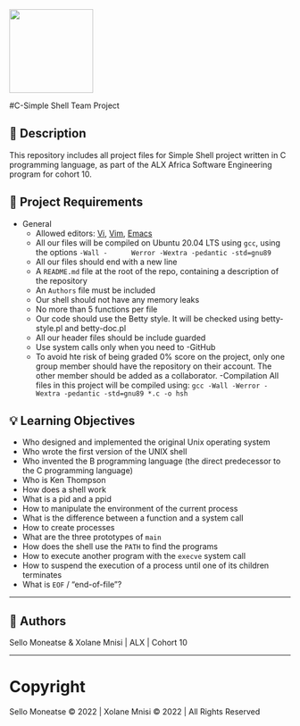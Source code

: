 <img src="https://upload.wikimedia.org/wikipedia/commons/1/18/C_Programming_Language.svg" width=150 height=150/> 

#C-Simple Shell Team Project

## :pushpin: Description
This repository includes all project files for Simple Shell project written in C programming language, as part of the ALX Africa Software Engineering program for cohort 10.
## :triangular_flag_on_post: Project Requirements
- General
	- Allowed editors: [Vi](https://en.wikipedia.org/wiki/Vi), [Vim](https://en.wikipedia.org/wiki/Vim_(text_editor)), [Emacs](https://en.wikipedia.org/wiki/Emacs)
	- All our files will be compiled on Ubuntu 20.04 LTS using ```gcc```, using the options ```-Wall -		Werror -Wextra -pedantic -std=gnu89```
	- All our files should end with a new line
	- A ```README.md``` file at the root of the repo, containing a description of the repository
	- An ```Authors``` file must be included
	- Our shell should not have any memory leaks
	- No more than 5 functions per file
	- Our code should use the Betty style. It will be checked using betty-style.pl and betty-doc.pl
	- All our header files should be include guarded
	- Use system calls only when you need to
-GitHub
	- To avoid hte risk of being graded 0% score on the project, only one group member should have the repository on their account. The other member should be added as a collaborator.
-Compilation
	All files in this project will be compiled using:
	```gcc -Wall -Werror -Wextra -pedantic -std=gnu89 *.c -o hsh```

## 💡 Learning Objectives
- Who designed and implemented the original Unix operating system
- Who wrote the first version of the UNIX shell
- Who invented the B programming language (the direct predecessor to the C programming language)
- Who is Ken Thompson
- How does a shell work
- What is a pid and a ppid
- How to manipulate the environment of the current process
- What is the difference between a function and a system call
- How to create processes
- What are the three prototypes of ```main```
- How does the shell use the ```PATH``` to find the programs
- How to execute another program with the ```execve``` system call
- How to suspend the execution of a process until one of its children terminates
- What is ```EOF``` / “end-of-file”?
___
## :bust_in_silhouette: Authors

Sello Moneatse & Xolane Mnisi | ALX | Cohort 10
___
# Copyright

Sello Moneatse &copy; 2022 | Xolane Mnisi &copy; 2022 | All Rights Reserved
